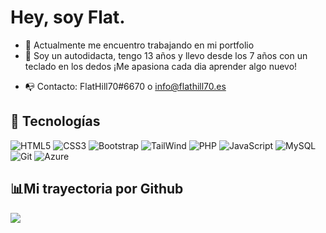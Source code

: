 # Hey, soy Flat.


- :telescope: Actualmente me encuentro trabajando en mi portfolio
- 🤖 Soy un autodidacta, tengo 13 años y llevo desde los 7 años con un teclado en los dedos ¡Me apasiona cada dia aprender algo nuevo!
<!--- 🌐 Pagina Web y Portfolio: https://flathill70.es/-->	
- 📭 Contacto: FlatHill70#6670 o info@flathill70.es

## :rocket: Tecnologías
![HTML5](https://img.shields.io/badge/HTML5-E34F26?style=for-the-badge&logo=html5&logoColor=white)
![CSS3](https://img.shields.io/badge/CSS3-1572B6?style=for-the-badge&logo=css3&logoColor=white)
![Bootstrap](https://img.shields.io/badge/Bootstrap-563D7C?style=for-the-badge&logo=bootstrap&logoColor=white)
![TailWind](https://img.shields.io/badge/Tailwind_CSS-38B2AC?style=for-the-badge&logo=tailwind-css&logoColor=white)
![PHP](https://img.shields.io/badge/PHP-484c89?style=for-the-badge&logo=php&logoColor=white&logoColor=black)
![JavaScript](https://img.shields.io/badge/JavaScript-F7DF1E?style=for-the-badge&logo=javascript&logoColor=black)
![MySQL](https://img.shields.io/badge/-MySQL-orange?style=for-the-badge&logo=mysql&logoColor=000)
![Git](https://img.shields.io/badge/-Git-181717?style=for-the-badge&logo=git)
![Azure](https://img.shields.io/badge/Azure_Cloud-4285F4?style=for-the-badge&logo=google-cloud&logoColor=white)

## 📊Mi trayectoria por Github

![](https://github-readme-stats.vercel.app/api?username=flathill70&show_icons=true&bg_color=45,fc00ff,00dbde&title_color=fff&text_color=fff)


